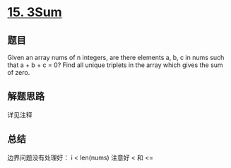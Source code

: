 # [15. 3Sum](https://leetcode.com/problems/3sum/)

## 题目
Given an array nums of n integers, are there elements a, b, c in nums such that a + b + c = 0? Find all unique triplets in the array which gives the sum of zero.

## 解题思路
详见注释

## 总结
边界问题没有处理好：
i < len(nums) 注意好 < 和 <=
